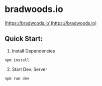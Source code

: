 # bradwoods.io

[https://bradwoods.io](https://bradwoods.io)

## Quick Start:

1. Install Dependencies

```
npm install
```

2. Start Dev. Server

```
npm run dev
```
